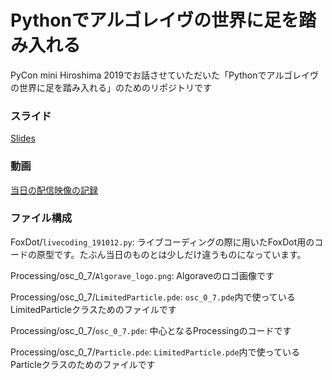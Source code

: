 # Pythonでアルゴレイヴの世界に足を踏み入れる

PyCon mini Hiroshima 2019でお話させていただいた「Pythonでアルゴレイヴの世界に足を踏み入れる」のためのリポジトリです

### スライド

[Slides](https://www.slideshare.net/ksnt/python-181761996)


### 動画

[当日の配信映像の記録](https://youtu.be/w11ecjRRB_M?t=4377)


### ファイル構成

FoxDot/`livecoding_191012.py`: ライブコーディングの際に用いたFoxDot用のコードの原型です。たぶん当日のものとは少しだけ違うものになっています。

Processing/osc_0_7/`Algorave_logo.png`: Algoraveのロゴ画像です

Processing/osc_0_7/`LimitedParticle.pde`: `osc_0_7.pde`内で使っているLimitedParticleクラスためのファイルです

Processing/osc_0_7/`osc_0_7.pde`: 中心となるProcessingのコードです

Processing/osc_0_7/`Particle.pde`: `LimitedParticle.pde`内で使っているParticleクラスのためのファイルです

